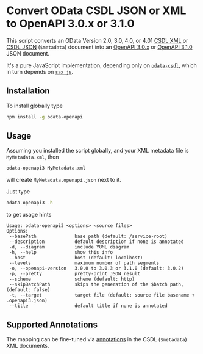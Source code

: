 # Convert OData CSDL JSON or XML to OpenAPI 3.0.x or 3.1.0

This script converts an OData Version 2.0, 3.0, 4.0, or 4.01 [CSDL XML](http://docs.oasis-open.org/odata/odata-csdl-xml/v4.01/odata-csdl-xml-v4.01.html) or [CSDL JSON](http://docs.oasis-open.org/odata/odata-csdl-json/v4.01/odata-csdl-json-v4.01.html) (`$metadata`) document into an [OpenAPI 3.0.x](https://github.com/OAI/OpenAPI-Specification/blob/master/versions/3.0.3.md) or [OpenAPI 3.1.0](https://github.com/OAI/OpenAPI-Specification/blob/master/versions/3.1.0.md) JSON document.

It's a pure JavaScript implementation, depending only on [`odata-csdl`](https://github.com/oasis-tcs/odata-csdl-schemas/tree/master/lib), which in turn depends on [`sax js`](https://www.npmjs.com/package/sax).

## Installation

To install globally type

```sh
npm install -g odata-openapi
```

## Usage

Assuming you installed the script globally, and your XML metadata file is `MyMetadata.xml`, then

```sh
odata-openapi3 MyMetadata.xml
```

will create `MyMetadata.openapi.json` next to it.

Just type

```sh
odata-openapi3 -h
```

to get usage hints

```
Usage: odata-openapi3 <options> <source files>
Options:
 --basePath              base path (default: /service-root)
 --description           default description if none is annotated
 -d, --diagram           include YUML diagram
 -h, --help              show this info
 --host                  host (default: localhost)
 --levels                maximum number of path segments
 -o, --openapi-version   3.0.0 to 3.0.3 or 3.1.0 (default: 3.0.2)
 -p, --pretty            pretty-print JSON result
 --scheme                scheme (default: http)
 --skipBatchPath         skips the generation of the $batch path, (default: false)
 -t, --target            target file (default: source file basename + .openapi3.json)
 --title                 default title if none is annotated
```

## Supported Annotations

The mapping can be fine-tuned via [annotations](../doc/Annotations.md) in the CSDL (`$metadata`) XML documents.
